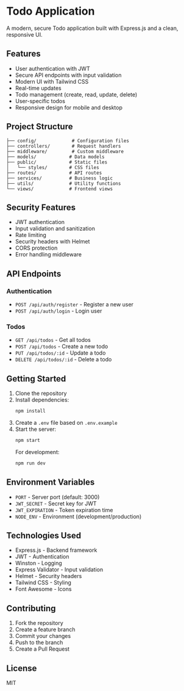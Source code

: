 # Todo Application

A modern, secure Todo application built with Express.js and a clean, responsive UI.

## Features

- User authentication with JWT
- Secure API endpoints with input validation
- Modern UI with Tailwind CSS
- Real-time updates
- Todo management (create, read, update, delete)
- User-specific todos
- Responsive design for mobile and desktop

## Project Structure

```
├── config/             # Configuration files
├── controllers/        # Request handlers
├── middleware/         # Custom middleware
├── models/            # Data models
├── public/            # Static files
│   └── styles/        # CSS files
├── routes/            # API routes
├── services/          # Business logic
├── utils/             # Utility functions
└── views/             # Frontend views
```

## Security Features

- JWT authentication
- Input validation and sanitization
- Rate limiting
- Security headers with Helmet
- CORS protection
- Error handling middleware

## API Endpoints

### Authentication
- `POST /api/auth/register` - Register a new user
- `POST /api/auth/login` - Login user

### Todos
- `GET /api/todos` - Get all todos
- `POST /api/todos` - Create a new todo
- `PUT /api/todos/:id` - Update a todo
- `DELETE /api/todos/:id` - Delete a todo

## Getting Started

1. Clone the repository
2. Install dependencies:
   ```bash
   npm install
   ```
3. Create a `.env` file based on `.env.example`
4. Start the server:
   ```bash
   npm start
   ```
   For development:
   ```bash
   npm run dev
   ```

## Environment Variables

- `PORT` - Server port (default: 3000)
- `JWT_SECRET` - Secret key for JWT
- `JWT_EXPIRATION` - Token expiration time
- `NODE_ENV` - Environment (development/production)

## Technologies Used

- Express.js - Backend framework
- JWT - Authentication
- Winston - Logging
- Express Validator - Input validation
- Helmet - Security headers
- Tailwind CSS - Styling
- Font Awesome - Icons

## Contributing

1. Fork the repository
2. Create a feature branch
3. Commit your changes
4. Push to the branch
5. Create a Pull Request

## License

MIT
